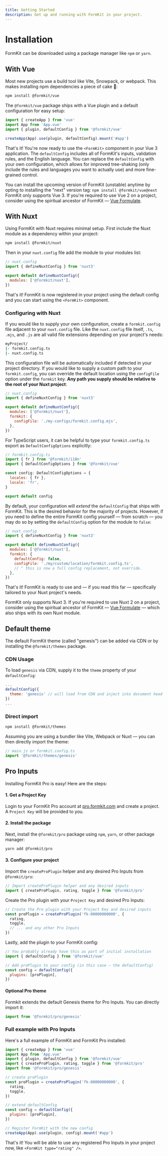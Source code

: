 ```yaml
---
title: Getting Started
description: Get up and running with FormKit in your project.
---
```


# Installation

FormKit can be downloaded using a package manager like `npm` or `yarn`.

## With Vue

Most new projects use a build tool like Vite, Snowpack, or webpack. This makes installing npm dependencies a piece of cake 🍰:

<client-only>

```sh
npm install @formkit/vue
```

</client-only>

The `@formkit/vue` package ships with a Vue plugin and a default configuration for easy setup:

<client-only>

```js
import { createApp } from 'vue'
import App from 'App.vue'
import { plugin, defaultConfig } from '@formkit/vue'

createApp(App).use(plugin, defaultConfig).mount('#app')
```

</client-only>

That's it! You're now ready to use the `<FormKit>` component in your Vue 3 application. The `defaultConfig` includes all of FormKit's inputs, validation rules, and the English language. You can replace the `defaultConfig` with your own configuration, which allows for improved tree-shaking (only include the rules and languages you want to actually use) and more fine-grained control.

<callout type="tip" label="next">
You can install the upcoming version of FormKit (unstable) anytime by opting to installing the "next" version tag: <code>npm install @formkit/vue@next</code>
</callout>

<callout type="warning" label="Vue 2">
FormKit only supports Vue 3. If you're required to use Vue 2 on a project, consider using the spiritual ancestor of FormKit — <a href="https://vueformulate.com" target="_blank">Vue Formulate</a>.
</callout>

## With Nuxt

Using FormKit with Nuxt requires minimal setup. First include the Nuxt module as a dependency within your project:

<client-only>

```sh
npm install @formkit/nuxt
```

</client-only>

Then in your `nuxt.config` file add the module to your modules list:

<client-only>

```js
// nuxt.config
import { defineNuxtConfig } from 'nuxt3'

export default defineNuxtConfig({
  modules: ['@formkit/nuxt'],
})
```

</client-only>

That's it! FormKit is now registered in your project using the default config and you can start using the `<FormKit>` component.

### Configuring with Nuxt

If you would like to supply your own configuration, create a `formkit.config` file adjacent to your `nuxt.config` file. Like the `nuxt.config` file itself, `.ts`, `.mjs`, and `.js` are all valid file extensions depending on your project's needs:

<client-only>

```sh
myProject/
|- formkit.config.ts
|- nuxt.config.ts
```

</client-only>

This configuration file will be automatically included if detected in your project directory. If you would like to supply a custom
path to your `formkit.config`, you can override the default location using the `configFile` option under the `formkit` key.
**Any path you supply should be relative to the root of your Nuxt project**:

<client-only>

```js
// nuxt.config
import { defineNuxtConfig } from 'nuxt3'

export default defineNuxtConfig({
  modules: ['@formkit/nuxt'],
  formkit: {
    configFile: './my-configs/formkit.config.mjs',
  },
})
```

</client-only>

For TypeScript users, it can be helpful to type your `formkit.config.ts` export as `DefaultConfigOptions` explicitly:

<client-only>

```js
// formkit.config.ts
import { fr } from '@formkit/i18n'
import { DefaultConfigOptions } from '@formkit/vue'

const config: DefaultConfigOptions = {
  locales: { fr },
  locale: 'fr',
}

export default config
```

</client-only>

By default, your configuration will _extend_ the `defaultConfig` that ships with FormKit. This is the desired behavior
for the majority of projects. However, if you need to define the entire FormKit config yourself — from scratch — you may do so
by setting the `defaultConfig` option for the module to `false`:

<client-only>

```js
// nuxt.config
import { defineNuxtConfig } from 'nuxt3'

export default defineNuxtConfig({
  modules: ['@formkit/nuxt'],
  formkit: {
    defaultConfig: false,
    configFile: './my/custom/location/formkit.config.ts',
    // ^ this is now a full config replacement, not override.
  },
})
```

</client-only>

That's it! FormKit is ready to use and — if you read this far — specifically tailored to your Nuxt project's needs.

<callout type="warning" label="Nuxt 2">
FormKit only supports Nuxt 3. If you're required to use Nuxt 2 on a project, consider using the spiritual ancestor of FormKit — <a href="https://vueformulate.com" target="_blank">Vue Formulate</a> — which also ships with its own Nuxt module.
</callout>

## Default theme

The default FormKit theme (called "genesis") can be added via CDN or by installing the `@formkit/themes` package.

### CDN Usage

To load `genesis` via CDN, supply it to the `theme` property of your `defaultConfig`:

<client-only>

```js
...
defaultConfig({
  theme: 'genesis' // will load from CDN and inject into document head
})
...
```
</client-only>

### Direct import

<client-only>

```sh
npm install @formkit/themes
```

</client-only>

Assuming you are using a bundler like Vite, Webpack or Nuxt — you can then directly import the theme:

<client-only>

```js
// main.js or formkit.config.ts
import '@formkit/themes/genesis'
```

</client-only>

## Pro Inputs

Installing FormKit Pro is easy! Here are the steps:
#### 1. Get a Project Key
Login to your FormKit Pro account at [pro.formkit.com](https://pro.formkit.com) and create a project. A `Project Key` will be provided to you.

#### 2. Install the package
Next, install the `@formkit/pro` package using `npm`, `yarn`, or other package manager:

<client-only>

```bash
yarn add @formkit/pro
```

</client-only>

#### 3. Configure your project

Import the `createProPlugin` helper and any desired Pro Inputs from `@formkit/pro`:

<client-only>

```js
// Import createProPlugin helper and any desired inputs
import { createProPlugin, rating, toggle } from '@formkit/pro' 
```

</client-only>

Create the Pro plugin with your `Project Key` and desired Pro Inputs:

<client-only>

```js
// Create the Pro plugin with your Project Key and desired inputs
const proPlugin = createProPlugin('fk-00000000000', {
  rating,
  toggle,
  // ... and any other Pro Inputs
})
```

</client-only>

Lastly, add the plugin to your FormKit config:

<client-only>

```js
// You probably already have this as part of initial installation
import { defaultConfig } from '@formkit/vue'

// Add proPlugin to your config (in this case — the defaultConfig)
const config = defaultConfig({
  plugins: [proPlugin],
})
```

</client-only>

#### Optional Pro theme

Formkit extends the default Genesis theme for Pro Inputs. You can directly import it:

<client-only>

```js
import from '@formkit/pro/genesis' 
```

</client-only>

### Full example with Pro Inputs

Here's a full example of FormKit and FormKit Pro installed:

<client-only>

```js
import { createApp } from 'vue'
import App from 'App.vue'
import { plugin, defaultConfig } from '@formkit/vue'
import { createProPlugin, rating, toggle } from '@formkit/pro'
import from '@formkit/pro/genesis' 

// create proPlugin
const proPlugin = createProPlugin('fk-00000000000', {
  rating,
  toggle,
})

// extend defaultConfig
const config = defaultConfig({
  plugins: [proPlugin],
})

// Register FormKit with the new config
createApp(App).use(plugin, config).mount('#app')
```

</client-only>

That's it! You will be able to use any registered Pro Inputs in your project now, like `<FormKit type="rating" />`.

<cta label="Using Tailwind or another utility framework?" href="/essentials/styling" button="Styling docs"></cta>
